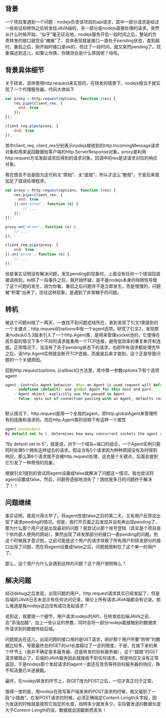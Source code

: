 
## 背景

一个项目里遇到一个问题：nodejs负责该项目的api请求，其中一部分请求是经过一些验证和修饰之后转发给JAVA端的，另一部分是nodejs直接处理的请求。突然从什么时候开始，“似乎”毫无征兆地，nodejs服务开启一段时间之后，整站的负责转发的接口就完全“瘫痪”了，具体表现就是接口一直处于pending状态，直到超时。重启之后，刚开始时接口是ok的，但过了一段时间，就又突然pending了。现象描述到这儿，如果让你猜，你猜测会是什么原因呢？哈哈。

## 背景具体细节

关于转发，具体使用http.request来实现的，在转发的情景下，nodejs相当于就实现了一个代理服务器。代码大体如下

```js
var proxy = http.request(options, function (res) {
    res.pipe(client_res, {
      end: true
    });
});

client_req.pipe(proxy, {
    end: true
});
```

其中client_req, client_res分别表示nodejs接收到的http.IncomingMessage请求对象和用来返回数据给客户端的http.ServerResponse对象。proxy是利用http.request方法发起请求后得到的请求对象，回调中的res是该请求对应的响应对象。

我在想会不会是因为这代码太“原始”、太“底层”，所以才这么“脆弱”。于是后来我加足了错误处理程序。

```js
var proxy = http.request(options, function (res) {
    res.pipe(client_res, {
      end: true
    }).on('error', function (e) {
        // ...
    });
});

proxy.on('error', function (e) {
    // ...
});

client_req.pipe(proxy, {
    end: true
}).on('error', function (e) {
    // ...
});
```
但是事实证明没有解决问题，发生pending的现象时，上面没有任何一个错误回调被调用到。纠结了一段事件之后，我开始怀疑，是不是nodejs本身的局限性导致了这个问题的发生，因为你看，重启之后问题并不是立即发生，而是慢慢的，问题被“积累”出来了，往往这种现象，是遇到了非常棘手的问题。

## 转机

被这个问题纠结了一两天，一直找不到问题症结所在，直到发现了引文1里提到的一个关键点：http.request的options中有一个agent选项。研究了引文2，发现原来node从0.5.3版本引入了一个http.Agent类，是用来管理socket池的，它使得在高负载的情况下多个不同的请求能重用一个TCP连接，避免低效率的重复断开和连接。正常情况下，当没有了处于pending状态下的请求，也即所有请求都处理完毕之后，该http.Agent实例就会断开TCP连接。而我是后来才直到，这个正是导致问题的一个关键原因。

回到http.request(options, [callback])方法里，其中第一参数options下有个选项agent

```js
agent: Controls Agent behavior. When an Agent is used request will default to Connection: keep-alive. Possible values:
    - undefined (default): use global Agent for this host and port.
    - Agent object: explicitly use the passed in Agent.
    - false: opts out of connection pooling with an Agent, defaults request to Connection: close.
    
```

默认情况下，http.request是用一个全局的agent，即http.globalAgent来管理所有的连接和请求的。而在http.Agent类的说明下有这样一个属性

```js
agent.maxSockets
By default set to 5. Determines how many concurrent sockets the agent can have open per origin. Origin is either a 'host:port' or 'host:port:localAddress' combination.
```

“By default set to 5”，就是说，对于一个域名+端口的组合，一个Agent实例只能同时处理5个拥有这样组合的请求。假设当有5个请求因为种种原因没有及时得到响应，那么第6个请求就不会被http.request处理，这也是个关键点，后面会提到它引发了一种奇怪的现象。

根据引文1提到的尝试将agent设置成false就解决了问题这一情况，我也尝试将agent设置成false。然后，问题奇迹般地消失了！困扰我多日的问题终于解决了！！

## 问题继续

事实证明，我高兴得太早了。将agent改成false之后的第二天，又有用户反馈说出现了请求pending的情况。但是，我打开页面之后发现并没有再出现pending了，那为什么那个用户还是出现最初的问题？我尝试以那个账号登陆（其实是个项目是个供内部人使用的网站），果然出现了转发那部分的接口一直pending的问题。到这个时候我才意识到，之前可能是这个用户的请求导致了所有用户的转发部分的接口出现了问题，而在将agent设置成false之后，问题就限制在了这个单一的用户了。

那么，这个用户为什么会遇到这样的问题？这个用户很特殊么？

## 解决问题

经过debug之后发现，出现问题的用户，http.request请求其实已经发起了，但是后端的JAVA日志未显示有任何访问记录，理论上所有请求JAVA端都会有记录。那么难道是我nodejs这边没有成功发起请求？

说到这，我要提一个细节，用户请求nodejs的API，在转发给后端JAVA之前，会“添油加醋”，加上一些认证的参数，同时会将一部分nodejs能接触到的数据库所请求到的数据传给后端。

问题就出在这儿，出现问题的接口用的是GET请求，刚好那个用户所要“附带”的数据比较多，导致最终总的GET的url长度超过了一定的限度，于是，在接下来的某个环节上（我并不确定是本服务器、还是转发的目标服务器），这个“超限”的GET请求被阻止了，后端的JAVA服务因此就接收不到任何请求。但是响应又没有正常返回，于是nodejs那个发起请求的agent一直还在苦苦等待目标服务器的响应，殊不知流量已半途被截。

最终，在nodejs转发的环节上，将GET改为POST之后，一切才真正归于正常。

值得一提的是，用nodejs在改写客户端发来的POST请求的时候，我又碰到了一段“小插曲”。在发POST请求的时候，必须正确指定Content-Length头字段，因为发送的时候就是按照它指定的长度，指明多少就发多少。实际要发送的数据长度大于Content-Length的话，数据就会因截断而丢失！
